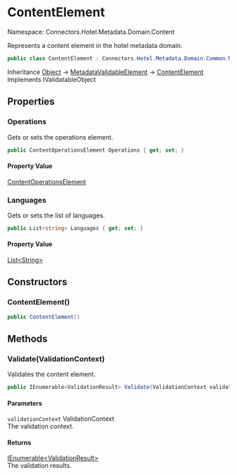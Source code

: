 # ContentElement

Namespace: Connectors.Hotel.Metadata.Domain.Content

Represents a content element in the hotel metadata domain.

```csharp
public class ContentElement : Connectors.Hotel.Metadata.Domain.Common.MetadataValidableElement, System.ComponentModel.DataAnnotations.IValidatableObject
```

Inheritance [Object](https://docs.microsoft.com/en-us/dotnet/api/system.object) → [MetadataValidableElement](./connectors.hotel.metadata.domain.common.metadatavalidableelement) → [ContentElement](./connectors.hotel.metadata.domain.content.contentelement)<br />
Implements IValidatableObject

## Properties

### **Operations**

Gets or sets the operations element.

```csharp
public ContentOperationsElement Operations { get; set; }
```

#### Property Value

[ContentOperationsElement](./connectors.hotel.metadata.domain.content.contentoperationselement)<br />

### **Languages**

Gets or sets the list of languages.

```csharp
public List<string> Languages { get; set; }
```

#### Property Value

[List\<String\>](https://docs.microsoft.com/en-us/dotnet/api/system.collections.generic.list-1)<br />

## Constructors

### **ContentElement()**

```csharp
public ContentElement()
```

## Methods

### **Validate(ValidationContext)**

Validates the content element.

```csharp
public IEnumerable<ValidationResult> Validate(ValidationContext validationContext)
```

#### Parameters

`validationContext` ValidationContext<br />
The validation context.

#### Returns

[IEnumerable\<ValidationResult\>](https://docs.microsoft.com/en-us/dotnet/api/system.collections.generic.ienumerable-1)<br />
The validation results.

